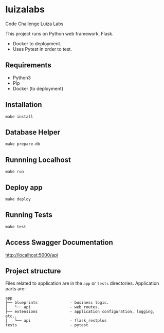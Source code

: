 # luizalabs
Code Challenge Luiza Labs

This project runs on Python web framework, Flask.

- Docker to deployment.
- Uses Pytest in order to test.


## Requirements
- Python3
- Pip
- Docker (to deployment)

## Installation
`make install`

## Database Helper
`make prepare-db`

## Runnning Localhost
`make run`

## Deploy app
`make deploy`

## Running Tests
`make test`

## Access Swagger Documentation
<http://localhost:5000/api>


Project structure
-----------------

Files related to application are in the ``app`` or ``tests`` directories.
Application parts are:

    app
    ├── blueprints              - business logic.
    │   └── api                 - web routes.
    ├── extensions              - application configuration, logging, etc..
    │   └── api                 - flask_restplus
    tests                       - pytest  
    